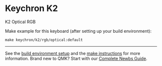 # Keychron K2

K2 Optical RGB

Make example for this keyboard (after setting up your build environment):

    make keychron/k2/rgb/optical:default

* * *

See the [build environment setup](https://docs.qmk.fm/#/getting_started_build_tools) and the [make instructions](https://docs.qmk.fm/#/getting_started_make_guide) for more information. Brand new to QMK? Start with our [Complete Newbs Guide](https://docs.qmk.fm/#/newbs).
